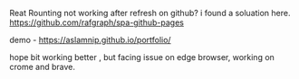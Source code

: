 Reat Rounting not working after refresh on github?
i found a soluation here.
https://github.com/rafgraph/spa-github-pages

demo -
https://aslamnip.github.io/portfolio/

hope bit working better , but facing issue on edge browser, working on crome and brave.
